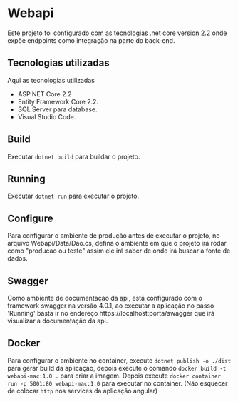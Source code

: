 # Webapi

Este projeto foi configurado com as tecnologias .net core version 2.2 onde expõe endpoints como integração na parte do back-end.

## Tecnologias utilizadas

Aqui as tecnologias utilizadas

- ASP.NET Core 2.2
- Entity Framework Core 2.2.
- SQL Server para database.
- Visual Studio Code.

## Build

Executar `dotnet build` para buildar o projeto.

## Running

Executar `dotnet run` para executar o projeto. 

## Configure

Para configurar o ambiente de produção antes de executar o projeto, no arquivo Webapi/Data/Dao.cs, defina o ambiente em que o projeto irá rodar como "producao ou teste" assim ele irá saber de onde irá buscar a fonte de dados.

## Swagger 

Como ambiente de documentação da api, está configurado com o framework swagger na versão 4.0.1, ao executar a aplicação no passo 'Running' basta ir no endereço https://localhost:porta/swagger que irá visualizar a documentação da api.

## Docker

Para configurar o ambiente no container, execute `dotnet publish -o ./dist` para gerar build da aplicação, depois execute o comando `docker build -t webapi-mac:1.0 .` para criar a imagem. Depois execute `docker container run -p 5001:80 webapi-mac:1.0` para executar no container.
(Não esquecer de colocar `http` nos services da aplicação angular)
